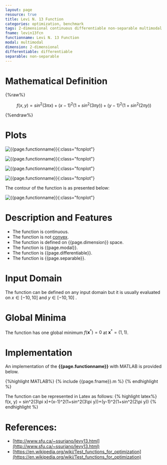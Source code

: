 ```yaml
---
layout: page
resource: true
title: Levi N. 13 Function
categories: optimization, benchmark
tags: 2-dimensional continuous differentiable non-separable multimodal non-convex
fname: levin13fcn
functionname: Levi N. 13 Function
modal: multimodal
dimension: 2-dimensional
differentiable: differentiable
separable: non-separable
---
```

<head>
	<script type="text/x-mathjax-config">
	  MathJax.Hub.Config({tex2jax: {inlineMath: [['$','$'], ['\\(','\\)']]}});
	</script>
	<script type="text/javascript" async
	  src="https://cdn.mathjax.org/mathjax/latest/MathJax.js?config=TeX-AMS_CHTML">
	</script>
</head>


# Mathematical Definition

{%raw%}

$$f(x, y) = sin^2(3\pi x)+(x-1)^2(1+sin^2(3\pi y))+(y-1)^2(1+sin^2(2\pi y))$$

{%endraw%}

# Plots
![{{page.functionname}}]({{site.baseurl}}/benchmarkfcns/plots/{{page.fname}}.png){:class="fcnplot"}

![{{page.functionname}}]({{site.baseurl}}/benchmarkfcns/plots/{{page.fname}}_2.png){:class="fcnplot"}

![{{page.functionname}}]({{site.baseurl}}/benchmarkfcns/plots/{{page.fname}}_3.png){:class="fcnplot"}

![{{page.functionname}}]({{site.baseurl}}/benchmarkfcns/plots/{{page.fname}}_4.png){:class="fcnplot"}

The contour of the function is as presented below:

![{{page.functionname}}]({{site.baseurl}}/benchmarkfcns/plots/{{page.fname}}_contour.png){:class="fcnplot"}

# Description and Features
* The function is continuous.
* The function is not [convex](https://en.wikipedia.org/wiki/Convex_function).
* The function is defined on {{page.dimension}} space. 
* The function is {{page.modal}}.
* The function is {{page.differentiable}}.
* The function is {{page.separable}}.

# Input Domain
The function can be defined on any input domain but it is usually evaluated on $x \in [-10, 10]$ and $y \in [-10, 10]$ .

# Global Minima
The function has one global minimum $f(\textbf{x}^{\ast})=0$ at $\textbf{x}^{\ast} = (1, 1)$.

# Implementation
An implementation of the **{{page.functionname}}** with MATLAB is provided below. 

{%highlight MATLAB%}
{% include {{page.fname}}.m %}
{% endhighlight %}

The function can be represented in Latex as follows:
{% highlight latex%}
f(x, y) = sin^2(3\pi x)+(x-1)^2(1+sin^2(3\pi y))+(y-1)^2(1+sin^2(2\pi y))
{% endhighlight %}

# References:
* [http://www.sfu.ca/~ssurjano/levy13.html](http://www.sfu.ca/~ssurjano/levy13.html)
* [https://en.wikipedia.org/wiki/Test_functions_for_optimization](https://en.wikipedia.org/wiki/Test_functions_for_optimization)